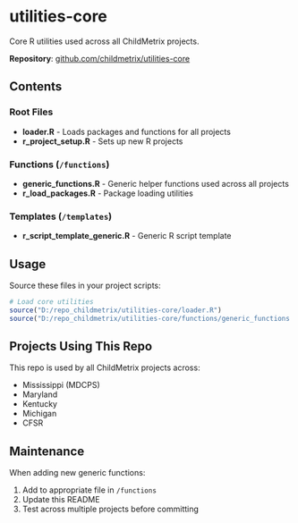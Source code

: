 # utilities-core

Core R utilities used across all ChildMetrix projects.

**Repository**: [github.com/childmetrix/utilities-core](https://github.com/childmetrix/utilities-core)

## Contents

### Root Files
- **loader.R** - Loads packages and functions for all projects
- **r_project_setup.R** - Sets up new R projects

### Functions (`/functions`)
- **generic_functions.R** - Generic helper functions used across all projects
- **r_load_packages.R** - Package loading utilities

### Templates (`/templates`)
- **r_script_template_generic.R** - Generic R script template

## Usage

Source these files in your project scripts:

```r
# Load core utilities
source("D:/repo_childmetrix/utilities-core/loader.R")
source("D:/repo_childmetrix/utilities-core/functions/generic_functions.R")
```

## Projects Using This Repo

This repo is used by all ChildMetrix projects across:
- Mississippi (MDCPS)
- Maryland
- Kentucky
- Michigan
- CFSR

## Maintenance

When adding new generic functions:
1. Add to appropriate file in `/functions`
2. Update this README
3. Test across multiple projects before committing
